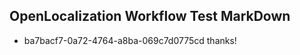 ## OpenLocalization Workflow Test MarkDown
* ba7bacf7-0a72-4764-a8ba-069c7d0775cd 
thanks!<!--HONumber=Mar16_HO2-->
